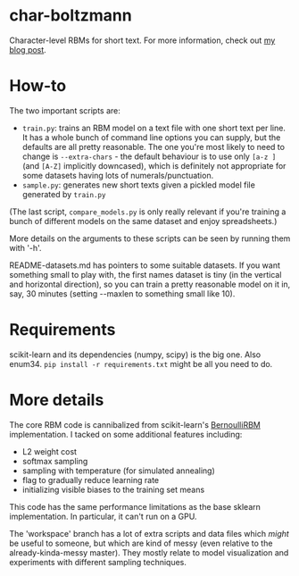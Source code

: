 # char-boltzmann

Character-level RBMs for short text. For more information, check out [my blog post](https://colinmorris.github.io/blog/dreaming-rbms).

# How-to

The two important scripts are:

- `train.py`: trains an RBM model on a text file with one short text per line. It has a whole bunch of command line options you can supply, but the defaults are all pretty reasonable. The one you're most likely to need to change is `--extra-chars` - the default behaviour is to use only `[a-z ]` (and `[A-Z]` implicitly downcased), which is definitely not appropriate for some datasets having lots of numerals/punctuation.
- `sample.py`: generates new short texts given a pickled model file generated by `train.py`

(The last script, `compare_models.py` is only really relevant if you're training a bunch of different models on the same dataset and enjoy spreadsheets.)

More details on the arguments to these scripts can be seen by running them with '-h'.

README-datasets.md has pointers to some suitable datasets. If you want something small to play with, the first names dataset is tiny (in the vertical and horizontal direction), so you can train a pretty reasonable model on it in, say, 30 minutes (setting --maxlen to something small like 10).

# Requirements

scikit-learn and its dependencies (numpy, scipy) is the big one. Also enum34. `pip install -r requirements.txt` might be all you need to do.

# More details

The core RBM code is cannibalized from scikit-learn's [BernoulliRBM](http://scikit-learn.org/stable/modules/generated/sklearn.neural_network.BernoulliRBM.html#sklearn.neural_network.BernoulliRBM) implementation. I tacked on some additional features including:

- L2 weight cost
- softmax sampling
- sampling with temperature (for simulated annealing)
- flag to gradually reduce learning rate
- initializing visible biases to the training set means

This code has the same performance limitations as the base sklearn implementation. In particular, it can't run on a GPU.

The 'workspace' branch has a lot of extra scripts and data files which *might* be useful to someone, but which are kind of messy (even relative to the already-kinda-messy master). They mostly relate to model visualization and experiments with different sampling techniques.
